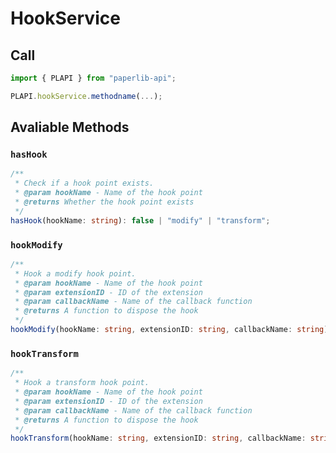 # HookService

## Call

```typescript
import { PLAPI } from "paperlib-api";

PLAPI.hookService.methodname(...);
```

## Avaliable Methods

### `hasHook`

```typescript
/**
 * Check if a hook point exists.
 * @param hookName - Name of the hook point
 * @returns Whether the hook point exists
 */
hasHook(hookName: string): false | "modify" | "transform";
```

### `hookModify`

```typescript
/**
 * Hook a modify hook point.
 * @param hookName - Name of the hook point
 * @param extensionID - ID of the extension
 * @param callbackName - Name of the callback function
 * @returns A function to dispose the hook
 */
hookModify(hookName: string, extensionID: string, callbackName: string): () => void;
```

### `hookTransform`

```typescript
/**
 * Hook a transform hook point.
 * @param hookName - Name of the hook point
 * @param extensionID - ID of the extension
 * @param callbackName - Name of the callback function
 * @returns A function to dispose the hook
 */
hookTransform(hookName: string, extensionID: string, callbackName: string): () => void;
```

